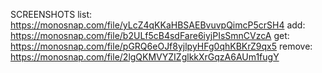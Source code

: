 SCREENSHOTS
list: https://monosnap.com/file/yLcZ4qKKaHBSAEBvuvpQimcP5crSH4
add: https://monosnap.com/file/b2ULf5cB4sdFare6iyjPIsSmnCVzcA
get: https://monosnap.com/file/pGRQ6eOJf8yjlpyHFg0qhKBKrZ9qx5
remove: https://monosnap.com/file/2lgQKMVYZIZglkkXrGqzA6AUm1fugY
